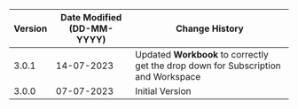 | **Version** | **Date Modified (DD-MM-YYYY)** | **Change History**                          |
|-------------|--------------------------------|---------------------------------------------|
| 3.0.1       | 14-07-2023                     | Updated **Workbook** to correctly get the drop down for Subscription and Workspace |
| 3.0.0       | 07-07-2023                     | Initial Version |
